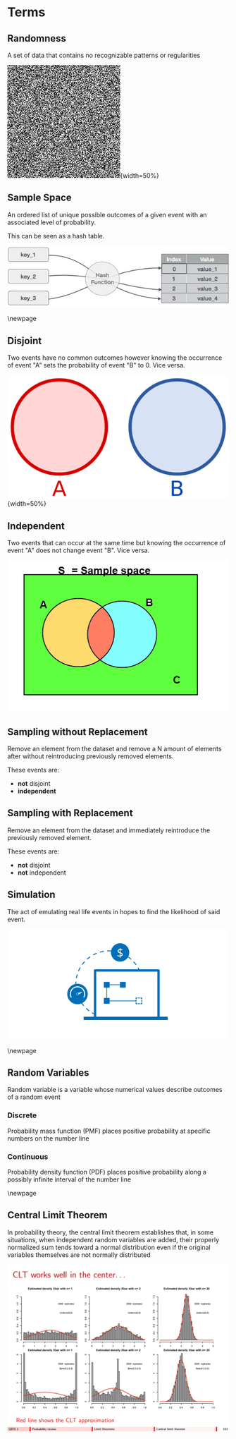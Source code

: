 # Terms

## Randomness

A set of data that contains no recognizable patterns or regularities

![random image](assets/random.png){width=50%}

## Sample Space

An ordered list of unique possible outcomes of a given event with an associated level of probability.

This can be seen as a hash table.

![sample space diagram](assets/hash_function.jpg)

\newpage

## Disjoint

Two events have no common outcomes however knowing the occurrence of event "A" sets the probability of event "B" to 0. Vice versa.

![disjoint diagram](assets/disjoint){width=50%}

## Independent

Two events that can occur at the same time but knowing the occurrence of event "A" does not change event "B". Vice versa.

![independent events](assets/independent)

## Sampling without Replacement

Remove an element from the dataset and remove a N amount of elements after without reintroducing previously removed elements.

These events are:

- **not** disjoint
- **independent**

## Sampling with Replacement

Remove an element from the dataset and immediately reintroduce the previously removed element.

These events are:

- **not** disjoint
- **not** independent

## Simulation

The act of emulating real life events in hopes to find the likelihood of said event.

![simulation](assets/simulation)

\newpage


## Random Variables

Random variable is a variable whose numerical values describe outcomes of a random event

### Discrete

Probability mass function (PMF) places positive probability at specific numbers on the number line

### Continuous

Probability density function (PDF) places positive probability along a possibly infinite interval of the number line

\newpage

## Central Limit Theorem

In probability theory, the central limit theorem establishes that, in some situations, when independent random variables are added, their properly normalized sum tends toward a normal distribution even if the original variables themselves are not normally distributed

![central limit theorem diagram](assets/clt.jpg)


